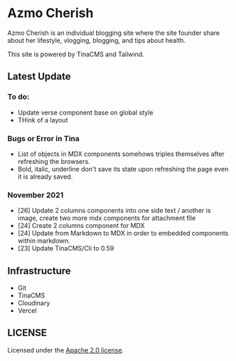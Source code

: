 # Azmo Cherish

Azmo Cherish is an individual blogging site where the site founder share about her lifestyle, vlogging, blogging, and tips about health.

This site is powered by TinaCMS and Tailwind. 

## Latest Update

### To do:
- Update verse component base on global style
- THink of a layout

### Bugs or Error in Tina

- List of objects in MDX components somehows triples themselves after refreshing the browsers.
- Bold, italic, underline don't save its state upon refreshing the page even it is already saved.

### November 2021 

- [26] Update 2 columns components into one side text / another is image, create two more mdx components for attachment file
- [24] Create 2 columns component for MDX
- [24] Update from Markdown to MDX in order to embedded components within markdown.
- [23] Update TinaCMS/Cli to 0.59

## Infrastructure

- Git
- TinaCMS
- Cloudinary
- Vercel

## LICENSE

Licensed under the [Apache 2.0 license](./LICENSE).
